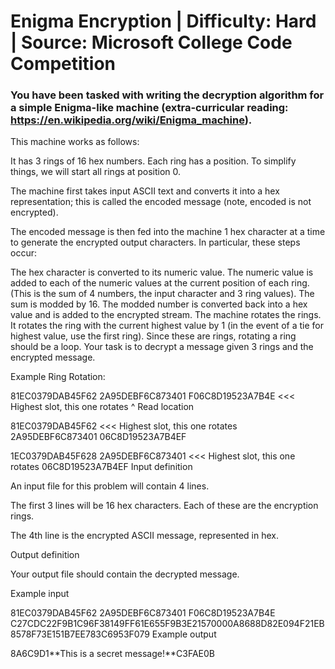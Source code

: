 # Enigma Encryption | Difficulty: Hard  |  Source: Microsoft College Code Competition

### You have been tasked with writing the decryption algorithm for a simple Enigma-like machine (extra-curricular reading: https://en.wikipedia.org/wiki/Enigma_machine).

This machine works as follows:

It has 3 rings of 16 hex numbers. Each ring has a position. To simplify things, we will start all rings at position 0.

The machine first takes input ASCII text and converts it into a hex representation; this is called the encoded message (note, encoded is not encrypted).

The encoded message is then fed into the machine 1 hex character at a time to generate the encrypted output characters. In particular, these steps occur:

The hex character is converted to its numeric value.
The numeric value is added to each of the numeric values at the current position of each ring. (This is the sum of 4 numbers, the input character and 3 ring values).
The sum is modded by 16.
The modded number is converted back into a hex value and is added to the encrypted stream.
The machine rotates the rings. It rotates the ring with the current highest value by 1 (in the event of a tie for highest value, use the first ring). Since these are rings, rotating a ring should be a loop.
Your task is to decrypt a message given 3 rings and the encrypted message.

Example Ring Rotation:

81EC0379DAB45F62
2A95DEBF6C873401
F06C8D19523A7B4E <<< Highest slot, this one rotates
^
Read location

81EC0379DAB45F62 <<< Highest slot, this one rotates
2A95DEBF6C873401
06C8D19523A7B4EF 


1EC0379DAB45F628 
2A95DEBF6C873401 <<< Highest slot, this one rotates
06C8D19523A7B4EF 
Input definition

An input file for this problem will contain 4 lines.

The first 3 lines will be 16 hex characters. Each of these are the encryption rings.

The 4th line is the encrypted ASCII message, represented in hex.

Output definition

Your output file should contain the decrypted message.

Example input

81EC0379DAB45F62
2A95DEBF6C873401
F06C8D19523A7B4E
C27CDC22F9B1C96F38149FF61E655F9B3E21570000A8688D82E094F21EB8578F73E151B7EE783C6953F079
Example output

8A6C9D1**This is a secret message!**C3FAE0B